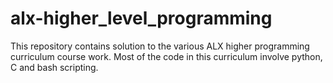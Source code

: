 # alx-higher_level_programming

This repository contains solution to the various ALX higher programming curriculum course work. Most of the code in this curriculum involve python, C and bash scripting.
